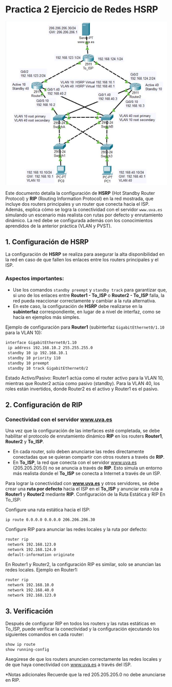 # Practica 2 Ejercicio de Redes HSRP

![Topología de Red](/imagenes_ejercicios/practica2.png)

Este documento detalla la configuración de **HSRP** (Hot Standby Router Protocol) y **RIP** (Routing Information Protocol) en la red mostrada, que incluye dos routers principales y un router que conecta hacia el ISP. Además, explica cómo se logra la conectividad con el servidor `www.uva.es` simulando un escenario más realista con rutas por defecto y enrutamiento dinámico. La red debe se configurada además con los conocimientos aprendidos de la anterior práctica (VLAN y PVST).

## 1. Configuración de HSRP

La configuración de **HSRP** se realiza para asegurar la alta disponibilidad en la red en caso de que fallen los enlaces entre los routers principales y el ISP.

### Aspectos importantes:
- Use los comandos `standby preempt` y `standby track` para garantizar que, si uno de los enlaces entre **Router1 - To_ISP** o **Router2 - To_ISP** falla, la red pueda reaccionar correctamente y cambiar a la ruta alternativa.
- En este caso, la configuración de **HSRP** debe realizarse en la **subinterfaz** correspondiente, en lugar de a nivel de interfaz, como se hacía en ejemplos más simples.

Ejemplo de configuración para **Router1** (subinterfaz `GigabitEthernet0/1.10` para la VLAN 10):
```
interface GigabitEthernet0/1.10
 ip address 192.168.10.2 255.255.255.0
 standby 10 ip 192.168.10.1
 standby 10 priority 110
 standby 10 preempt
 standby 10 track GigabitEthernet0/2
```
Estado Activo/Pasivo:
Router1 actúa como el router activo para la VLAN 10, mientras que Router2 actúa como pasivo (standby).
Para la VLAN 40, los roles están invertidos, donde Router2 es el activo y Router1 es el pasivo.

## 2. Configuración de RIP

### Conectividad con el servidor www.uva.es

Una vez que la configuración de las interfaces esté completada, se debe habilitar el protocolo de enrutamiento dinámico **RIP** en los routers **Router1**, **Router2** y **To_ISP**.

- En cada router, solo deben anunciarse las redes directamente conectadas que se quieran compartir con otros routers a través de **RIP**.
- En **To_ISP**, la red que conecta con el servidor www.uva.es (205.205.205.0) no se anuncia a través de **RIP**. Esto simula un entorno más realista donde el **To_ISP** se conecta a Internet a través de un ISP.
  
Para lograr la conectividad con **www.uva.es** y otros servidores, se debe crear una **ruta por defecto** hacia el ISP en el **To_ISP** y anunciar esta ruta a **Router1** y **Router2** mediante **RIP**.
Configuración de la Ruta Estática y RIP
En To_ISP:

Configure una ruta estática hacia el ISP:

```
ip route 0.0.0.0 0.0.0.0 206.206.206.30
```
Configure RIP para anunciar las redes locales y la ruta por defecto:

```
router rip
 network 192.168.123.0
 network 192.168.124.0
 default-information originate
```
En Router1 y Router2, la configuración RIP es similar, solo se anuncian las redes locales. Ejemplo en Router1:
```
router rip
 network 192.168.10.0
 network 192.168.40.0
 network 192.168.123.0
 ```
 
## 3. Verificación
Después de configurar RIP en todos los routers y las rutas estáticas en To_ISP, puede verificar la conectividad y la configuración ejecutando los siguientes comandos en cada router:

```
show ip route
show running-config
```
Asegúrese de que los routers anuncien correctamente las redes locales y de que haya conectividad con www.uva.es a través del ISP.

*Notas adicionales
Recuerde que la red 205.205.205.0 no debe anunciarse en RIP.
